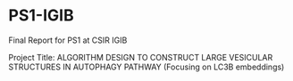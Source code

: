 # PS1-IGIB 

Final Report for PS1 at CSIR IGIB 

Project Title: ALGORITHM DESIGN TO CONSTRUCT LARGE VESICULAR STRUCTURES IN AUTOPHAGY PATHWAY (Focusing on LC3B embeddings)
